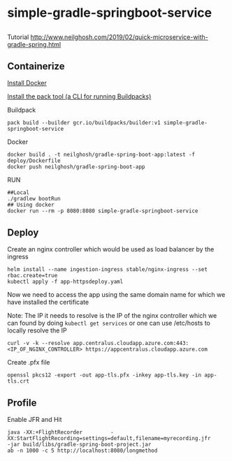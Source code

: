 # simple-gradle-springboot-service

##
Tutorial
http://www.neilghosh.com/2019/02/quick-microservice-with-gradle-spring.html

## Containerize 

[Install Docker](https://store.docker.com/search?type=edition&offering=community)

[Install the pack tool (a CLI for running Buildpacks)](https://buildpacks.io/docs/install-pack/)

Buildpack

```
pack build --builder gcr.io/buildpacks/builder:v1 simple-gradle-springboot-service
```

Docker

```
docker build . -t neilghosh/gradle-spring-boot-app:latest -f deploy/Dockerfile
docker push neilghosh/gradle-spring-boot-app
```

RUN 
```
##Local
./gradlew bootRun 
## Using docker
docker run --rm -p 8080:8080 simple-gradle-springboot-service 
```


## Deploy

Create an nginx controller which would be used as load balancer by the ingress 

```
helm install --name ingestion-ingress stable/nginx-ingress --set rbac.create=true
kubectl apply -f app-httpsdeploy.yaml
```
Now we need to access the app using the same domain name for which we have installed the certificate

Note: The IP it needs to resolve is the IP of the nginx controller which we can found by doing ```kubectl get services``` or one can use /etc/hosts to locally resolve the IP 
```
curl -v -k --resolve app.centralus.cloudapp.azure.com:443:<IP_OF_NGINX_CONTROLLER> https://appcentralus.cloudapp.azure.com
```
Create .pfx file 
```
openssl pkcs12 -export -out app-tls.pfx -inkey app-tls.key -in app-tls.crt
```

## Profile

Enable JFR and Hit 
```
java -XX:+FlightRecorder         -XX:StartFlightRecording=settings=default,filename=myrecording.jfr         -jar build/libs/gradle-spring-boot-project.jar 
ab -n 1000 -c 5 http://localhost:8080/longmethod

```


